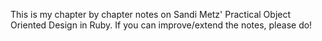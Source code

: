 This is my chapter by chapter notes on Sandi Metz' Practical Object Oriented Design in Ruby. If you can improve/extend the notes, please do!
